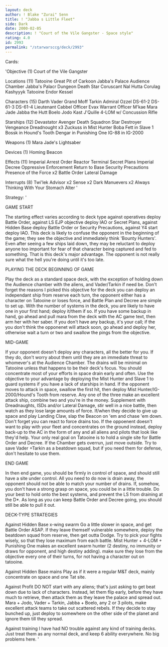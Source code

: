 ```yaml
---
layout: deck
author: ! Blake "Zurai" Senn
title: ! "Jabba s Little Fleet"
side: Dark
date: 2000-02-05
description: ! "Court of the Vile Gangster - Space style"
rating: 4.0
id: 2993
permalink: "/starwarsccg/deck/2993"
---
```

Cards: 

'Objective (1)
Court of the Vile Gangster

Locations (11)
Tatooine Great Pit of Carkoon
Jabba's Palace Audience Chamber
Jabba's Palacr Dungeon
Death Star
Coruscant
Nal Hutta
Corulag
Kashyyyk
Tatooine
Endor
Kessel

Characters (15)
Darth Vader
Grand Moff Tarkin
Admiral Ozzel
DS-61-2
DS-61-3
DS-61-4
Lieutenant Cabbel
Officer Evax
Warrant Officer M'kae
Mara Jade
Jabba the Hutt
Boelo
Jodo Kast
J'Quille
4-LOM w/ Concussion Rifle

Starships (12)
Devastator
Avenger
Death Squadron Star Destroyer
Vengeance
Dreadnought x3
Zuckuss in Mist Hunter
Boba Fett in Slave 1
Bossk in Hound's Tooth
Dengar in Punishing One
IG-88 in IG-2000

Weapons (1)
Mara Jade's Lightsaber

Devices (1)
Homing Beacon

Effects (11)
Imperial Arrest Order
Reactor Terminal
Secret Plans
Imperial Decree
Oppressive Enforcement
Return to Base
Security Precautions
Presence of the Force x2
Battle Order
Lateral Damage

Interrupts (8)
Twi'lek Advisor x2
Sense x2
Dark Manuevers x2
Always Thinking With Your Stomach
Alter
'

Strategy: '

GAME START

The starting effect varies according to deck type against operatives deploy Battle Order, against LS EJP objective deploy IAO or Secret Plans, against Hidden Base deploy Battle Order or Security Precautions, against Y4 start deploy IAO. This deck is likely to confuse the opponent in the beginning of the game; they see the objective and immediately think 'Bounty Hunters'. Even after seeing a few ships laid down, they may be reluctant to deploy anyone too important for fear of that character being captured and fed to something. That is this deck's major advantage. The opponent is not really sure what the hell you're doing until it's too late.

PLAYING THE DECK
BEGINNING OF GAME

Play the deck as a standard space deck, with the exception of holding down the Audience chamber with the aliens, and Vader/Tarkin if need be. Don't forget the reasons I picked this objective for the deck you can deploy an independant ship from reserve each turn, the opponent either has a character on Tatooine or loses force, and Battle Plan and Decree are simple to set up.
With the number of systems in the deck, you are likely to have one in your first hand; deploy it/them if so. If you have some backup in hand, go ahead and pull mara from the deck with the AC game text, then arm her with her saber. If you don't have any backup, it's your call; if the you don't think the opponenet will attack soon, go ahead and deploy her, otherwise wait a turn or two and swallow the pings from the objective.

MID-GAME

If your opponent doesn't deploy any characters, all the better for you. If they do, don't worry about them until they are an immediate threat to whomever's at the Audience Chamber. The drains will be minimal on Tatooine unless that happens to be their deck's focus. You should concentrate most of your efforts in space drain early and often. Use the objective to your advantage by deploying the Mist Hunter and Slave 1 to guard systems if you have a lack of starships in hand.
If the opponent moves to attack in space, swallow the first hit, then deploy Mist Hunter/IG-2000/Hound's Tooth from reserve. Any one of the three make an excellent attack ship, combine two and you're in the money. Supplement with Dreadnaughts, ISDs and/or Lateral Damage, stir well in a nice battle, then watch as they lose large amounts of force.
If/when they decide to give up space and play Landing Claw, slap the Beacon on 'em and chase 'em down. Don't forget you can react to force drains too.
If the oppoenent doesn't want to play with your fleet and concentrates on the ground instead, deploy back-up to the AC in the form of any and all aliens and pilots that look like they'd help. Your only real goal on Tatooine is to hold a single site for Battle Order and Decree. If the Chamber gets overrun, just move outside. Try to save Vader +Tarkin as a beatdown squad, but if you need them for defense, don't hesitate to use them.

END GAME

In then end game, you should be firmly in control of space, and should still have a site under control. All you need to do now is drain away, the opponent should not be able to match your number of drains. If, somehow, you don't have a strong grasp on space, you could be in a little trouble. Do your best to hold onto the best systems, and prevent the LS from draining at the D*. As long as you can keep Battle Order and Decree going, you should still be able to pull it out.

DECK-TYPE STRATEGIES

Against Hidden Base x-wing swarm
Go a little slower in space, and get Battle Order ASAP. If they leave themself vulnerable somewhere, deploy the beatdown squad from reserve, then get outta Dodge. Try to pick your fights wisely, so that they lose maximum from each battle. Mist Hunter + 4-LOM + Punishing One makes an excellent swarm hunter (2 destiny, no immunity or draws for opponent, and high destiny adding). make sure they lose from the objective every one of their turns, for not having a character out on tatooine.

Against Hidden Base mains
Play as if it were a regular M&T deck, mainly concentrate on space and one Tat site.

Against Profit
DO NOT start with any aliens; that's just asking to get beat down due to lack of characters. Instead, let them flip early, before they have much to retrieve, then attack them as they leave the palace and spread out. Mara + Jodo, Vader + Tarkin, Jabba + Boelo, any 2 or 3 pilots, make excellent attack teams to take out scattered rebels. If they decide to stay bunched up, just deploy to somewhere on the other side of the planet and ignore them till they spread.

Against training
I have had NO trouble against any kind of training decks. Just treat them as any normal deck, and keep 6 ability everywhere. No big problems here.   '
